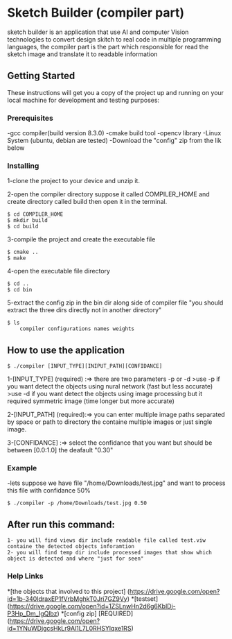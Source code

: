 # Sketch Builder (compiler part)

sketch builder is an application that use AI and computer Vision technologies to convert design skitch to real code in multiple programming languages, the compiler part is the part which responsible for read the sketch image and translate it to readable information

## Getting Started

These instructions will get you a copy of the project up and running on your local machine for development and testing purposes:

### Prerequisites

-gcc compiler(build version 8.3.0)
-cmake build tool
-opencv library
-Linux System (ubuntu, debian are tested)
-Download the "config" zip from the lik below


### Installing

1-clone the project to your device and unzip it.

2-open the compiler directory suppose it called COMPILER_HOME and create directory called build then open it in the terminal.

```
$ cd COMPILER_HOME
$ mkdir build
$ cd build
```

3-compile the project and create the executable file

```
$ cmake ..
$ make
```

4-open the executable file directory

```
$ cd ..
$ cd bin
```

5-extract the config zip in the bin dir along side of compiler file "you should extract the three dirs directly not in another directory"

```
$ ls
	compiler configurations names weights
```

## How to use the application

```
$ ./compiler [INPUT_TYPE][INIPUT_PATH][CONFIDANCE]
```

1-[INPUT_TYPE] (required) :=> there are two parameters -p or -d
	>use -p if you want detect the objects using nural network (fast but less accurate)
	>use -d if you want detect the objects using image processing but it required symmetric image (time longer but more accurate) 

2-[INPUT_PATH] (required):=> you can enter multiple image paths separated by space or path to directory the containe multiple images or just single image.

3-[CONFIDANCE] :=> select the confidance that you want but should be between [0.0:1.0] the deafault "0.30"

### Example

-lets suppose we have file "/home/Downloads/test.jpg" and want to process this file with confidance 50%

```
$ ./compiler -p /home/Downloads/test.jpg 0.50
```

## After run this command:
	1- you will find views dir include readable file called test.viw containe the detected objects inforamtion
	2- you will find temp dir include processed images that show which object is detected and where "just for seen"

### Help Links

*[the objects that involved to this project] (https://drive.google.com/open?id=1b-340IdraxEP1fVrbMghkT0Jri7GZ9Vy)
*[testset] (https://drive.google.com/open?id=1ZSLnwHn2d6g6KblDj-P3Hp_Dm_IgQlbz)
*[config zip] [REQUIRED] (https://drive.google.com/open?id=1YNuWDjgcsHkLr9Al1L7L0RHSYlqxe1RS)